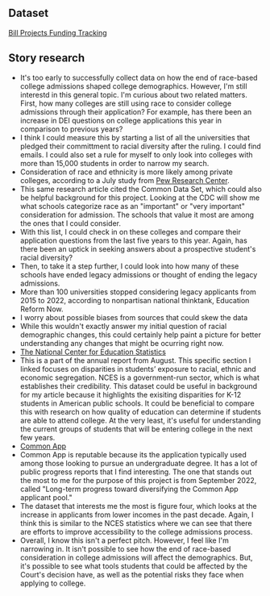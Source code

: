 ## Dataset
[Bill Projects Funding Tracking 
](https://docs.google.com/spreadsheets/d/1eC8RMnag1o92JPmAkTBS-hxNVKGZwf0epu9X-X3qaZA/edit?usp=sharing
)

## Story research
* It's too early to successfully collect data on how the end of race-based college admissions shaped college demographics. However, I'm still interestd in this general topic. I'm curious about two related matters. First, how many colleges are still using race to consider college admissions through their application? For example, has there been an increase in DEI questions on college applications this year in comparison to previous years?
* I think I could measure this by starting a list of all the universities that pledged their committment to racial diversity after the ruling. I could find emails. I could also set a rule for myself to only look into colleges with more than 15,000 students in order to narrow my search.
* Consideration of race and ethnicity is more likely among private colleges, according to a July study from [Pew Research Center](https://www.pewresearch.org/short-reads/2023/07/14/private-selective-colleges-are-most-likely-to-use-race-ethnicity-as-a-factor-in-admissions-decisions/#:~:text=All%20but%2010%20of%20the,it%20as%20an%20important%20factor.).
* This same research article cited the Common Data Set, which could also be helpful background for this project. Looking at the CDC will show me what schools categorize race as an "important" or "very important" consideration for admission. The schools that value it most are among the ones that I could consider. 
* With this list, I could check in on these colleges and compare their application questions from the last five years to this year. Again, has there been an uptick in seeking answers about a prospective student's racial diversity?
* Then, to take it a step further, I could look into how many of these schools have ended legacy admissions or thought of ending the legacy admissions.
* More than 100 universities stopped considering legacy applicants from 2015 to 2022, according to nonpartisan national thinktank, Education Reform Now.
* I worry about possible biases from sources that could skew the data
* While this wouldn't exactly answer my initial question of racial demographic changes, this could certainly help paint a picture for better understanding any changes that might be ocurring right now.
* [The National Center for Education Statistics](https://nces.ed.gov/programs/equity/indicator_d8.asp)
* This is a part of the annual report from August. This specific section I linked focuses on disparities in students’ exposure to racial, ethnic and economic segregation. NCES is a government-run sector, which is what establishes their credibility. This dataset could be useful in background for my article because it highlights the exisiting disparities for K-12 students in American public schools. It could be beneficial to compare this with research on how quality of education can determine if students are able to attend college. At the very least, it's useful for understanding the current groups of students that will be entering college in the next few years.
* [Common App](https://www.commonapp.org/about/reports-and-insights)
* Common App is reputable because its the application typically used among those looking to pursue an undergraduate degree. It has a lot of public progress reports that I find interesting. The one that stands out the most to me for the purpose of this project is from September 2022, called "Long-term progress toward diversifying the Common App applicant pool."
* The dataset that interests me the most is figure four, which looks at the increase in applicants from lower incomes in the past decade. Again, I think this is similar to the NCES statistics where we can see that there are efforts to improve accessibility to the college admissions process.
* Overall, I know this isn't a perfect pitch. However, I feel like I'm narrowing in. It isn't possible to see how the end of race-based consideration in college admissions will affect the demographics. But, it's possible to see what tools students that could be affected by the Court's decision have, as well as the potential risks they face when applying to college.
